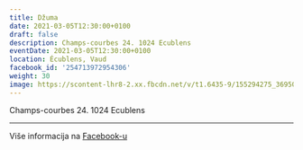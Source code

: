 ```yaml
---
title: Džuma
date: 2021-03-05T12:30:00+0100
draft: false
description: Champs-courbes 24. 1024 Ecublens
eventDate: 2021-03-05T12:30:00+0100
location: Écublens, Vaud
facebook_id: '254713972954306'
weight: 30
image: https://scontent-lhr8-2.xx.fbcdn.net/v/t1.6435-9/155294275_3695079563921169_4909597834044538694_n.jpg?_nc_cat=101&ccb=1-7&_nc_sid=9e60e4&_nc_ohc=MDZ1f3Nv8zEQ7kNvwEX5jk2&_nc_oc=AdkNGDs4xIFQE1RB88V_bcXNG5XrbA-fNqf2FK-bC_wIVp-OSe5mSAqJlHBnYpbysro&_nc_zt=23&_nc_ht=scontent-lhr8-2.xx&edm=ABTKTjYEAAAA&_nc_gid=RPFZBkwwfVHJerhf3EQdUw&oh=00_Aff5AbAW_wz93zzjS_NYIBB2ArXp-DfVumf8R2Ks8T1Dew&oe=690D48DB
---
```


Champs-courbes 24. 1024 Ecublens

---

Više informacija na [Facebook-u](https://facebook.com/events/254713972954306)